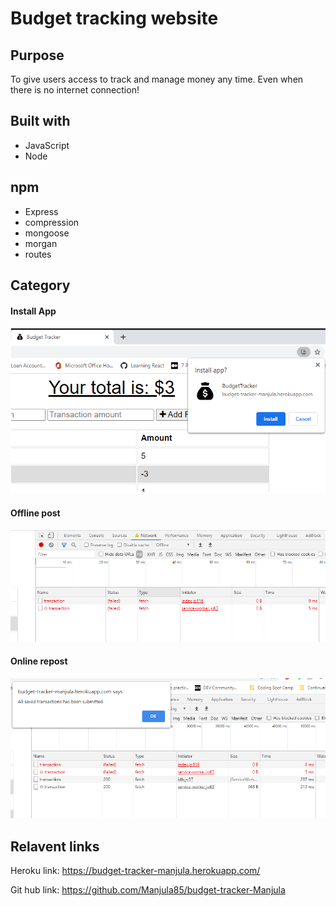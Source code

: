 # Budget tracking website

## Purpose
To give users access to track and manage money any time. Even when there is no internet connection!

## Built with
* JavaScript
* Node

## npm 
* Express
* compression
* mongoose
* morgan
* routes

## Category

#### Install App
![](/public/images/appInstall.PNG)

#### Offline post
![](/public/images/offlinePost.PNG)

#### Online repost
![](/public/images/onlineRepost.PNG)

## Relavent links
Heroku link: https://budget-tracker-manjula.herokuapp.com/

Git hub link: https://github.com/Manjula85/budget-tracker-Manjula
